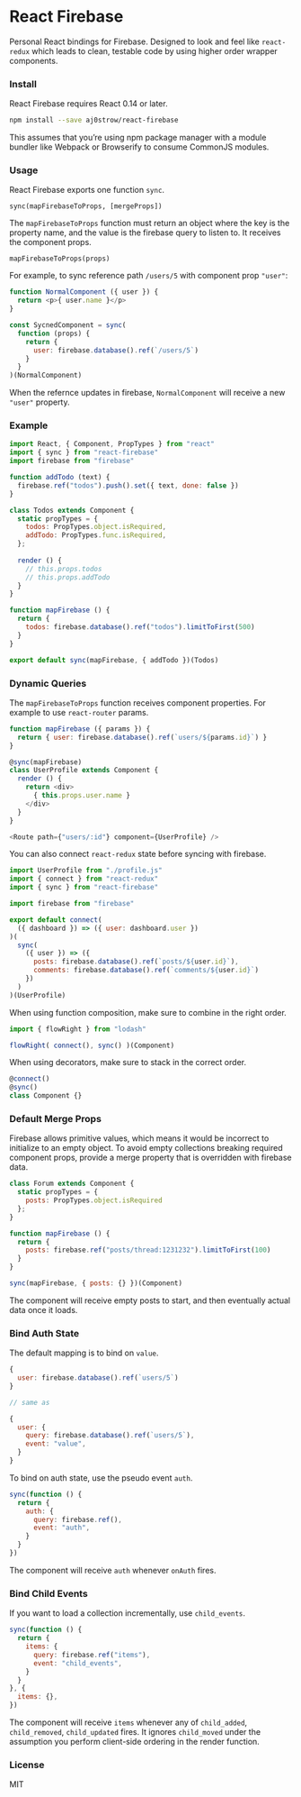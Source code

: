 # React Firebase

Personal React bindings for Firebase. Designed to look and feel like `react-redux` which leads to clean, testable code by using higher order wrapper components. 

### Install

React Firebase requires React 0.14 or later.

```sh
npm install --save aj0strow/react-firebase
```

This assumes that you’re using npm package manager with a module bundler like Webpack or Browserify to consume CommonJS modules.

### Usage

React Firebase exports one function `sync`.

```
sync(mapFirebaseToProps, [mergeProps])
```

The `mapFirebaseToProps` function must return an object where the key is the property name, and the value is the firebase query to listen to. It receives the component props.

```
mapFirebaseToProps(props)
```

For example, to sync reference path `/users/5` with component prop `"user"`:

```js
function NormalComponent ({ user }) {
  return <p>{ user.name }</p>
}

const SycnedComponent = sync(
  function (props) {
    return {
      user: firebase.database().ref(`/users/5`)
    }
  }
)(NormalComponent)
```

When the refernce updates in firebase, `NormalComponent` will receive a new `"user"` property. 

### Example

```js
import React, { Component, PropTypes } from "react"
import { sync } from "react-firebase"
import firebase from "firebase"

function addTodo (text) {
  firebase.ref("todos").push().set({ text, done: false })
}

class Todos extends Component {
  static propTypes = {
    todos: PropTypes.object.isRequired,
    addTodo: PropTypes.func.isRequired,
  };
  
  render () {
    // this.props.todos
    // this.props.addTodo
  }
}

function mapFirebase () {
  return {
    todos: firebase.database().ref("todos").limitToFirst(500)
  }
}

export default sync(mapFirebase, { addTodo })(Todos)
```

### Dynamic Queries

The `mapFirebaseToProps` function receives component properties. For example to use `react-router` params.

```js
function mapFirebase ({ params }) {
  return { user: firebase.database().ref(`users/${params.id}`) }
}

@sync(mapFirebase)
class UserProfile extends Component {
  render () {
    return <div>
      { this.props.user.name }
    </div>
  }
}

<Route path={"users/:id"} component={UserProfile} />
```

You can also connect `react-redux` state before syncing with firebase. 

```js
import UserProfile from "./profile.js"
import { connect } from "react-redux"
import { sync } from "react-firebase"

import firebase from "firebase"

export default connect(
  ({ dashboard }) => ({ user: dashboard.user })
)(
  sync(
    ({ user }) => ({
      posts: firebase.database().ref(`posts/${user.id}`),
      comments: firebase.database().ref(`comments/${user.id}`)
    })
  )
)(UserProfile)
```

When using function composition, make sure to combine in the right order.

```js
import { flowRight } from "lodash"

flowRight( connect(), sync() )(Component)
```

When using decorators, make sure to stack in the correct order.

```js
@connect()
@sync()
class Component {}
```

### Default Merge Props

Firebase allows primitive values, which means it would be incorrect to initialize to an empty object. To avoid empty collections breaking required component props, provide a merge property that is overridden with firebase data. 

```js
class Forum extends Component {
  static propTypes = {
    posts: PropTypes.object.isRequired
  };
}

function mapFirebase () {
  return {
    posts: firebase.ref("posts/thread:1231232").limitToFirst(100)
  }
}

sync(mapFirebase, { posts: {} })(Component)
```

The component will receive empty posts to start, and then eventually actual data once it loads. 

### Bind Auth State

The default mapping is to bind on `value`. 

```js
{
  user: firebase.database().ref(`users/5`)
}

// same as

{
  user: {
    query: firebase.database().ref(`users/5`),
    event: "value",
  }
}
```

To bind on auth state, use the pseudo event `auth`.

```js
sync(function () {
  return {
    auth: {
      query: firebase.ref(),
      event: "auth",
    }
  }
})
```

The component will receive `auth` whenever `onAuth` fires. 

### Bind Child Events

If you want to load a collection incrementally, use `child_events`.

```js
sync(function () {
  return {
    items: {
      query: firebase.ref("items"),
      event: "child_events",
    }
  }
}, {
  items: {},
})
```

The component will receive `items` whenever any of `child_added`, `child_removed`, `child_updated` fires. It ignores `child_moved` under the assumption you perform client-side ordering in the render function. 

### License

MIT
